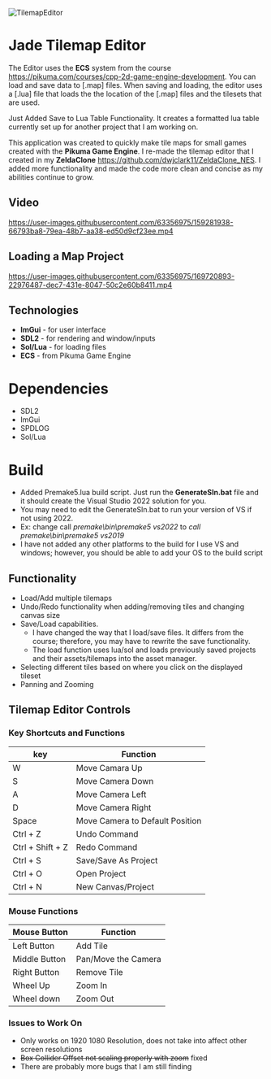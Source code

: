 ![TilemapEditor](https://user-images.githubusercontent.com/63356975/169343832-a648e10d-b156-46f5-8d2a-8fd044c74144.png)
# Jade Tilemap Editor 

The Editor uses the **ECS** system from the course https://pikuma.com/courses/cpp-2d-game-engine-development. You can load and save data to [.map] files.
When saving and loading, the editor uses a [.lua] file that loads the the location of the 
[.map] files and the tilesets that are used.

Just Added Save to Lua Table Functionality. It creates a formatted lua table currently set up for another project that I am working on. 

This application was created to quickly make tile maps for small games created with the **Pikuma Game Engine**. I re-made the tilemap editor that I created in my 
**ZeldaClone** https://github.com/dwjclark11/ZeldaClone_NES. I added more functionality and made the code more clean and concise as my abilities continue to grow.

## Video 


https://user-images.githubusercontent.com/63356975/159281938-66793ba8-79ea-48b7-aa38-ed50d9cf23ee.mp4

## Loading a Map Project


https://user-images.githubusercontent.com/63356975/169720893-22976487-dec7-431e-8047-50c2e60b8411.mp4



## Technologies
*    **ImGui** - for user interface
*    **SDL2** - for rendering and window/inputs
*    **Sol/Lua** - for loading files
*    **ECS** - from Pikuma Game Engine 

# Dependencies
* SDL2
* ImGui
* SPDLOG
* Sol/Lua

# Build
* Added Premake5.lua build script. Just run the **GenerateSln.bat** file and it should create the Visual Studio 2022 solution for you. 
* You may need to edit the GenerateSln.bat to run your version of VS if not using 2022. 
* Ex: change call *premake\bin\premake5 vs2022* to *call premake\bin\premake5 vs2019*
* I have not added any other platforms to the build for I use VS and windows; however, you should be able to add your OS to the build script

## Functionality
* Load/Add multiple tilemaps
* Undo/Redo functionality when adding/removing tiles and changing canvas size
* Save/Load capabilities.
    *  I have changed the way that I load/save files. It differs from the course; therefore, you may have to rewrite the save functionality.
    *  The load function uses lua/sol and loads previously saved projects and their assets/tilemaps into the asset manager.
* Selecting different tiles based on where you click on the displayed tileset
* Panning and Zooming
 
## Tilemap Editor Controls

### Key Shortcuts and Functions
| **key** | **Function** | 
| --- | -------- |
| W   | Move Camara Up |
| S   | Move Camera Down |
| A   | Move Camera Left |
| D   | Move Camera Right |
| Space | Move Camera to Default Position |
| Ctrl + Z | Undo Command |
| Ctrl + Shift + Z | Redo Command | 
| Ctrl + S | Save/Save As Project |
| Ctrl + O | Open Project |
| Ctrl + N | New Canvas/Project | 

### Mouse Functions
| **Mouse Button** | **Function** |
| ------------ | -------- | 
| Left Button | Add Tile |
| Middle Button | Pan/Move the Camera |
| Right Button | Remove Tile |
| Wheel Up | Zoom In | 
| Wheel down | Zoom Out

### Issues to Work On
* Only works on 1920 1080 Resolution, does not take into affect other screen resolutions
* ~~Box Collider Offset not scaling properly with zoom~~ fixed
* There are probably more bugs that I am still finding
